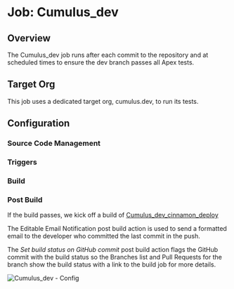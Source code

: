 # Job: Cumulus_dev

## Overview

The Cumulus_dev job runs after each commit to the repository and at scheduled times to ensure the dev branch passes all Apex tests.

## Target Org

This job uses a dedicated target org, cumulus.dev, to run its tests.

## Configuration

### Source Code Management

### Triggers

### Build

### Post Build

If the build passes, we kick off a build of [Cumulus_dev_cinnamon_deploy](https://github.com/SalesforceFoundation/CumulusCI/blob/master/docs/jobs/Cumulus_dev_cinnamon_deploy.md)

The Editable Email Notification post build action is used to send a formatted email to the developer who committed the last commit in the push.

The *Set build status on GitHub commit* post build action flags the GitHub commit with the build status so the Branches list and Pull Requests for the branch show the build status with a link to the build job for more details.

![Cumulus_dev - Config](https://raw.github.com/SalesforceFoundation/CumulusCI/master/docs/jobs/Cumulus_dev.png)
